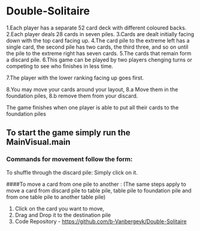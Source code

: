 # Double-Solitaire

1.Each player has a separate 52 card deck with different coloured backs.
2.Each player deals 28 cards in seven piles.
3.Cards are dealt initially facing down with the top card facing up.
4.The card pile to the extreme left has a single card, the second pile has two cards, the third three, and so on until the pile to the extreme right has seven cards. 
5.The cards that remain form a discard pile.
6.This game can be played by two players chenging turns or competing to see who finishes in less time.

7.The player with the lower ranking facing up goes first.

8.You may move your cards around your layout, 
8.a Move them in the foundation piles,
8.b remove them from your discard.  

The game finishes when one player is able to put all their cards to the foundation piles 
 
## To start the game simply run the MainVisual.main 

### Commands for movement follow the form:

To shuffle through the discard pile:
Simply click on it.

####To move a card from one pile to another :
(The same steps apply to move a card from discard pile to table pile, table pile to foundation pile and from one table pile to another table pile) 
1. Click on the card you want to move, 
2. Drag and Drop it to the destination pile
3. Code Repository - https://github.com/b-Vanbergeyk/Double-Solitaire
